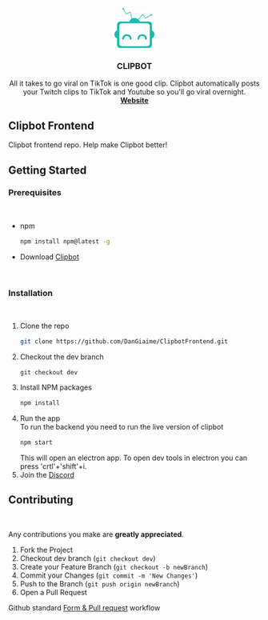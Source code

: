 <!-- PROJECT LOGO -->
<p align="center">
  <a href="https://github.com/DanGiaime/ClipbotFrontende">
    <img src="images/logo.png" alt="Logo" width="80" height="80">
  </a>

  <h3 align="center">CLIPBOT</h3>

  <p align="center">
    All it takes to go viral on TikTok is one good clip.
Clipbot automatically posts your Twitch clips to TikTok and Youtube so you'll go viral overnight.
    <br />
    <a href="https://clipbot.tv/"><strong>Website</strong></a>
    <br />
  </p>
</p>

## Clipbot Frontend

Clipbot frontend repo. Help make Clipbot better!

<!-- GETTING STARTED -->

## Getting Started

### Prerequisites

<br />

- npm

  ```sh
  npm install npm@latest -g
  ```

- Download [Clipbot](https://clipbot.tv/download)

<br />

### Installation

<br />

1. Clone the repo
   ```sh
   git clone https://github.com/DanGiaime/ClipbotFrontend.git
   ```
2. Checkout the dev branch
   ```
   git checkout dev
   ```
3. Install NPM packages
   ```sh
   npm install
   ```
4. Run the app <br />
   To run the backend you need to run the live version of clipbot
   ```sh
   npm start
   ```
   This will open an electron app. To open dev tools in electron you can press 'crtl'+'shift'+i.
5. Join the [Discord](https://clipbot.tv/discord)


<!-- CONTRIBUTING -->

## Contributing

<br />

Any contributions you make are **greatly appreciated**.

1. Fork the Project
2. Checkout dev branch (`git checkout dev`)
3. Create your Feature Branch (`git checkout -b newBranch`)
4. Commit your Changes (`git commit -m 'New Changes'`)
5. Push to the Branch (`git push origin newBranch`)
6. Open a Pull Request

Github standard [Form & Pull request](https://gist.github.com/Chaser324/ce0505fbed06b947d962) workflow
